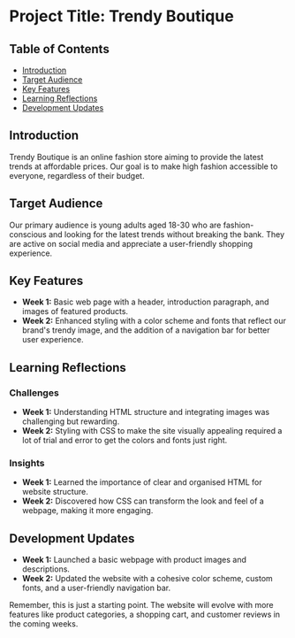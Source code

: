 # Project Title: Trendy Boutique

## Table of Contents
- [Introduction](#introduction)
- [Target Audience](#target-audience)
- [Key Features](#key-features)
- [Learning Reflections](#learning-reflections)
- [Development Updates](#development-updates)

## Introduction
Trendy Boutique is an online fashion store aiming to provide the latest trends at affordable prices. Our goal is to make high fashion accessible to everyone, regardless of their budget.

## Target Audience
Our primary audience is young adults aged 18-30 who are fashion-conscious and looking for the latest trends without breaking the bank. They are active on social media and appreciate a user-friendly shopping experience.

## Key Features
- **Week 1:** Basic web page with a header, introduction paragraph, and images of featured products.
- **Week 2:** Enhanced styling with a color scheme and fonts that reflect our brand's trendy image, and the addition of a navigation bar for better user experience.

## Learning Reflections
### Challenges
- **Week 1:** Understanding HTML structure and integrating images was challenging but rewarding.
- **Week 2:** Styling with CSS to make the site visually appealing required a lot of trial and error to get the colors and fonts just right.

### Insights
- **Week 1:** Learned the importance of clear and organised HTML for website structure.
- **Week 2:** Discovered how CSS can transform the look and feel of a webpage, making it more engaging.

## Development Updates
- **Week 1:** Launched a basic webpage with product images and descriptions.
- **Week 2:** Updated the website with a cohesive color scheme, custom fonts, and a user-friendly navigation bar.

Remember, this is just a starting point. The website will evolve with more features like product categories, a shopping cart, and customer reviews in the coming weeks.
